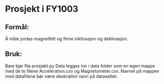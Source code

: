 # Prosjekt i FY1003
## Formål:
Å måle jordas magnetfelt og finne inklinasjon og deklinasjon. 

## Bruk:
Bare kjør fila prosjekt.py
Data legges inn i data folder som en egen mappe med de to filene Acceleration.csv og Magnetometer.csv.
Navnet på mappen med datafilene bør være deskriptivt navn på datasettet.